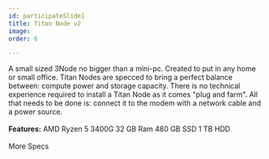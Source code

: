 ```yaml
---
id: participateSlide1
title: Titan Node v2
image:
order: 6

---
```


A small sized 3Node no bigger than a mini-pc. Created to put in any home or small office. Titan Nodes are specced to bring a perfect balance between: compute power and storage capacity. There is no technical experience required to install a Titan Node as it comes "plug and farm". All that needs to be done is: connect it to the modem with a network cable and a power source.
<br />
<br />
**Features:** AMD Ryzen 5 3400G 32 GB Ram 480 GB SSD 1 TB HDD
<br />
<br />
More Specs